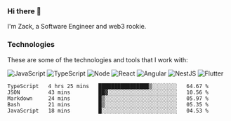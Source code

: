 ### Hi there 👋
I'm Zack, a Software Engineer and web3 rookie.

### Technologies
These are some of the technologies and tools that I work with:

![JavaScript](https://img.shields.io/badge/JavaScript-323330.svg?logo=javascript&logoColor=F7DF1E) 
![TypeScript](https://img.shields.io/badge/TypeScript-007ACC.svg?logo=typescript&logoColor=white) 
![Node](https://img.shields.io/badge/Node.js-43853D.svg?logo=node.js&logoColor=white)
![React](https://img.shields.io/badge/React-20232a.svg?logo=react&logoColor=61DAFB) 
![Angular](https://img.shields.io/badge/Angular-E23237.svg?logo=angularjs&logoColor=white)
![NestJS](https://img.shields.io/badge/NestJS-E0234E?logo=nestjs&logoColor=white)
![Flutter](https://img.shields.io/badge/Flutter-02569B.svg?logo=flutter&logoColor=white)

<!--START_SECTION:waka-->

```text
TypeScript   4 hrs 25 mins   ████████████████▒░░░░░░░░   64.67 %
JSON         43 mins         ██▓░░░░░░░░░░░░░░░░░░░░░░   10.56 %
Markdown     24 mins         █▒░░░░░░░░░░░░░░░░░░░░░░░   05.97 %
Bash         21 mins         █▒░░░░░░░░░░░░░░░░░░░░░░░   05.35 %
JavaScript   18 mins         █░░░░░░░░░░░░░░░░░░░░░░░░   04.53 %
```

<!--END_SECTION:waka-->
